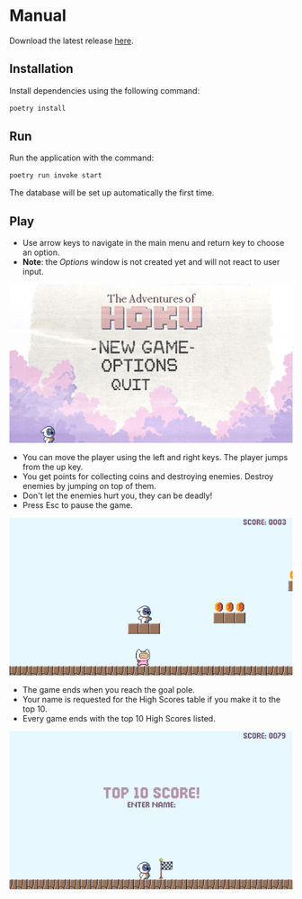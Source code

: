 # Manual

Download the latest release [here](https://github.com/ismomehdi/ot-harjoitustyo/releases/tag/viikko6).

## Installation

Install dependencies using the following command:

```bash
poetry install
```

## Run

Run the application with the command:

```bash
poetry run invoke start
```

The database will be set up automatically the first time.

## Play

- Use arrow keys to navigate in the main menu and return key to choose an option. 
- **Note**: the *Options* window is not created yet and will not react to user input.

![](https://github.com/ismomehdi/ot-harjoitustyo/blob/main/images/menu.png)

- You can move the player using the left and right keys. The player jumps from the up key.
- You get points for collecting coins and destroying enemies. Destroy enemies by jumping on top of them.
- Don't let the enemies hurt you, they can be deadly!
- Press Esc to pause the game.

![](https://github.com/ismomehdi/ot-harjoitustyo/blob/main/images/play.png)

- The game ends when you reach the goal pole.
- Your name is requested for the High Scores table if you make it to the top 10.
- Every game ends with the top 10 High Scores listed.

![](https://github.com/ismomehdi/ot-harjoitustyo/blob/main/images/top10.png)


